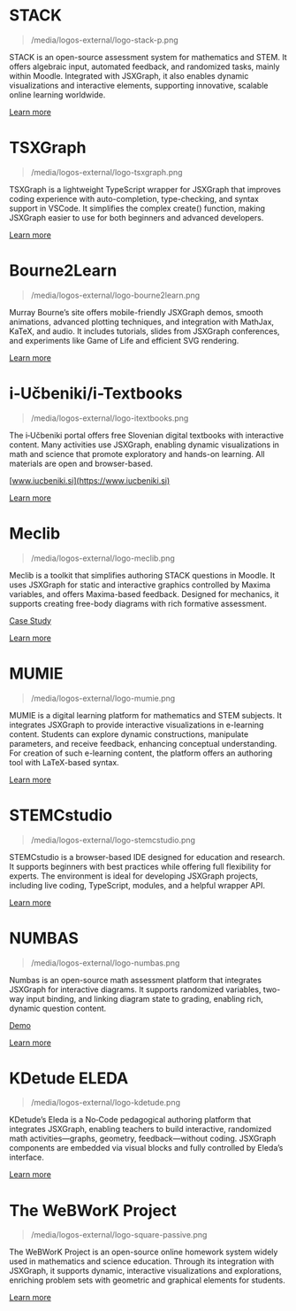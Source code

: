 # STACK

> /media/logos-external/logo-stack-p.png

STACK is an open-source assessment system for mathematics and STEM. It offers algebraic input, automated feedback, and randomized tasks, mainly within Moodle. Integrated with JSXGraph, it also enables dynamic visualizations and interactive elements, supporting innovative, scalable online learning worldwide.

[Learn more](https://stack-assessment.org)

# TSXGraph

> /media/logos-external/logo-tsxgraph.png

TSXGraph is a lightweight TypeScript wrapper for JSXGraph that improves coding experience with auto-completion, type-checking, and syntax support in VSCode. It simplifies the complex create() function, making JSXGraph easier to use for both beginners and advanced developers.

[Learn more](https://github.com/tom-berend/jsxgraph-wrapper-typescript)

# Bourne2Learn

> /media/logos-external/logo-bourne2learn.png

Murray Bourne’s site offers mobile-friendly JSXGraph demos, smooth animations, advanced plotting techniques, and integration with MathJax, KaTeX, and audio. It includes tutorials, slides from JSXGraph conferences, and experiments like Game of Life and efficient SVG rendering.

[Learn more](https://bourne2learn.com/math/jsxgraph/)

# i‑Učbeniki/i-Textbooks

> /media/logos-external/logo-itextbooks.png

The i‑Učbeniki portal offers free Slovenian digital textbooks with interactive content. Many activities use JSXGraph, enabling dynamic visualizations in math and science that promote exploratory and hands-on learning. All materials are open and browser-based.


[www.iucbeniki.si](https://www.iucbeniki.si)

[Learn more](https://etorba.sio.si/etorba/sl/home)

# Meclib

> /media/logos-external/logo-meclib.png

Meclib is a toolkit that simplifies authoring STACK questions in Moodle. It uses JSXGraph for static and interactive graphics controlled by Maxima variables, and offers Maxima-based feedback. Designed for mechanics, it supports creating free-body diagrams with rich formative assessment.

[Case Study](https://stack-assessment.org/CaseStudies/2025/Mechlib/)

[Learn more](https://github.com/mkraska/meclib)

# MUMIE

> /media/logos-external/logo-mumie.png

MUMIE is a digital learning platform for mathematics and STEM subjects.
It integrates JSXGraph to provide interactive visualizations in e-learning content. Students can explore dynamic constructions, manipulate parameters, and receive feedback, enhancing conceptual understanding. For creation of such e-learning content, the platform offers an authoring tool with LaTeX-based syntax. 

[Learn more](https://www.mumie.net)

# STEMCstudio

> /media/logos-external/logo-stemcstudio.png

STEMCstudio is a browser-based IDE designed for education and research. It supports beginners with best practices while offering full flexibility for experts. The environment is ideal for developing JSXGraph projects, including live coding, TypeScript, modules, and a helpful wrapper API.

[Learn more](https://www.stemcstudio.com)

# NUMBAS

> /media/logos-external/logo-numbas.png

Numbas is an open-source math assessment platform that integrates JSXGraph for interactive diagrams. It supports randomized variables, two-way input binding, and linking diagram state to grading, enabling rich, dynamic question content.

[Demo]( https://numbas.mathcentre.ac.uk/exam/652/jsxgraph-demo/preview/)

[Learn more](https://docs.numbas.org.uk/en/latest/extensions/first-party.html#jsxgraph)

# KDetude ELEDA

> /media/logos-external/logo-kdetude.png

KDetude’s Eleda is a No‑Code pedagogical authoring platform that integrates JSXGraph, enabling teachers to build interactive, randomized math activities—graphs, geometry, feedback—without coding. JSXGraph components are embedded via visual blocks and fully controlled by Eleda’s interface. 

[Learn more](https://kdetude.eu/plateforme-eleda/)


# The WeBWorK Project

> /media/logos-external/logo-square-passive.png

The WeBWorK Project is an open-source online homework system widely used in mathematics and science education. Through its integration with JSXGraph, it supports dynamic, interactive visualizations and explorations, enriching problem sets with geometric and graphical elements for students.

[Learn more](https://openwebwork.org)
